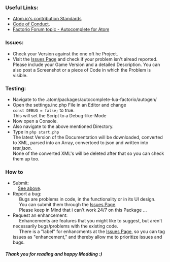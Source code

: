 ### Useful Links:

- [Atom.io's contribution Standards](https://github.com/atom/atom/blob/master/CONTRIBUTING.md)
- [Code of Conduct](https://github.com/atom/atom/blob/master/CODE_OF_CONDUCT.md).
- [Factorio Forum topic - Autocomplete for Atom](https://forums.factorio.com/viewtopic.php?f=135&t=31456&sid=f324b0d762343de5332f9a132fc5aa08)

### Issues:
  - Check your Version against the one oft he Project.
  - Visit the [Issues Page](https://github.com/Yokmp/atom-autocomplete-factorio/issues) and check if your problem isn't alread reported.<br />Please include your Game Version and a detailed Description. You can also post a Screenshot or a piece of Code in which the Problem is visible.

### Testing:
  - Navigate to the .atom/packages/autocomplete-lua-factorio/autogen/
  - Open the settings.inc.php File in an Editor and change<br /><code>const DEBUG = false;</code> to true.<br/>This will set the Script to a Debug-like-Mode
  - Now open a Console.
  - Also navigate to the above mentioned Directory.
  - Type in <code>php start.php</code><br/> The latest Version of the Documentation will be downloaded, converted to XML, parsed into an Array, convertoed to json and written into <i>test.json</i>.<br/> None of the converted XML's will be deleted after that so you can check them up too.

### How to
  - Submit:<br/>&nbsp;&nbsp;&nbsp;&nbsp;[See above](#issues).
  - Report a bug:<br/>&nbsp;&nbsp;&nbsp;&nbsp;
  Bugs are problems in code, in the functionality or in its UI design.<br/>&nbsp;&nbsp;&nbsp;&nbsp;
  You can submit them through the [Issues Page](https://github.com/Yokmp/atom-autocomplete-factorio/issues).
  <br/>&nbsp;&nbsp;&nbsp;&nbsp; Please keep in Mind that i can't work 24/7 on this Package ...
  - Request an enhancement:<br/>&nbsp;&nbsp;&nbsp;&nbsp;
  Enhancements are features that you might like to suggest, but aren't necessarily bugs/problems with the existing code.<br/>&nbsp;&nbsp;&nbsp;&nbsp;
  There is a "label" for enhancments at the [Issues Page](https://github.com/Yokmp/atom-autocomplete-factorio/issues), so you can tag issues as "enhancement," and thereby allow me to prioritize issues and bugs.

##### Thank you for reading and happy Modding :)
